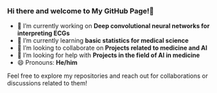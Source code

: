 ### Hi there and welcome to My GitHub Page!👋

- 🔭 I’m currently working on **Deep convolutional neural networks for interpreting ECGs** 
- 🌱 I’m currently learning **basic statistics for medical science**
- 👯 I’m looking to collaborate on **Projects related to medicine and AI** 
- 🤔 I’m looking for help with **Projects in the field of AI in medicine**
- 😄 Pronouns: **He/him** 

Feel free to explore my repositories and reach out for collaborations or discussions related to them!


